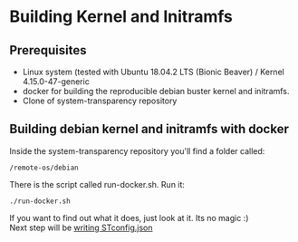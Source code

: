 # Building Kernel and Initramfs

## Prerequisites

* Linux system \(tested with Ubuntu 18.04.2 LTS \(Bionic Beaver\) / Kernel 4.15.0-47-generic
* docker for building the reproducible debian buster kernel and initramfs.
* Clone of system-transparency repository

##  Building debian kernel and initramfs with docker

Inside the system-transparency repository you'll find a folder called:

```text
/remote-os/debian
```

There is the script called run-docker.sh. Run it:

```text
./run-docker.sh
```

If you want to find out what it does, just look at it. Its no magic :\)  
Next step will be [writing STconfig.json](writing-the-stconfig.json.md)

